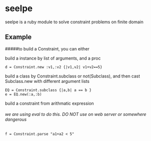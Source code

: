 # seelpe
seelpe is a ruby module to solve constraint problems on finite domain

## Example
#####to build a Constraint, you can either

build a instance by list of arguments, and a proc

    d = Constraint.new :v1,:v2 {|v1,v2| v1+v2==5}

build a class by Constraint.subclass or not(Subclass), and then cast Subclass.new with different argument lists

    EQ = Constraint.subclass {|a,b| a == b }
    e = EQ.new(:a,:b)

build a constraint from arithmatic expression

###### we are using eval to do this. DO NOT use on web server or somewhere dangerous

    f = Constraint.parse "a1+a2 < 5"
